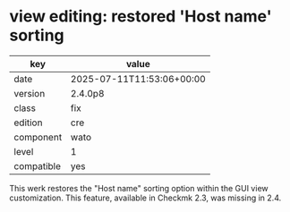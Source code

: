 [//]: # (werk v2)
# view editing: restored 'Host name' sorting

key        | value
---------- | ---
date       | 2025-07-11T11:53:06+00:00
version    | 2.4.0p8
class      | fix
edition    | cre
component  | wato
level      | 1
compatible | yes

This werk restores the "Host name" sorting option
within the GUI view customization.
This feature, available in Checkmk 2.3, was missing in 2.4.
